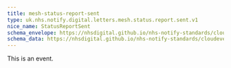 ```yaml
---
title: mesh-status-report-sent
type: uk.nhs.notify.digital.letters.mesh.status.report.sent.v1
nice_name: StatusReportSent
schema_envelope: https://nhsdigital.github.io/nhs-notify-standards/cloudevents/nhs-notify-example-event.schema.json
schema_data: https://nhsdigital.github.io/nhs-notify-standards/cloudevents/nhs-notify-example-event-data.schema.json
---
```


This is an event.
